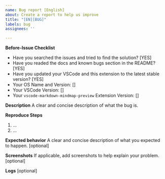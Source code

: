 ```yaml
---
name: Bug report [English]
about: Create a report to help us improve
title: "[EN][BUG]"
labels: bug
assignees: ''

---
```


**Before-Issue Checklist**
 - Have you searched the issues and tried to find the solution? [YES]
 - Have you readed the docs and known bugs section in the README? [YES]
 - Have you updated your VSCode and this extension to the latest stable version? [YES]
 - Your OS Name and Version: []
 - Your VSCode Version: []
 - Your `vscode-markdown-mindmap-preview` Extension Version: []

**Description**
A clear and concise description of what the bug is.

**Reproduce Steps**
 1. ...
 2. ...

**Expected behavior**
A clear and concise description of what you expected to happen. [optional]

**Screenshots**
If applicable, add screenshots to help explain your problem. [optional]

**Logs**
[optional]
